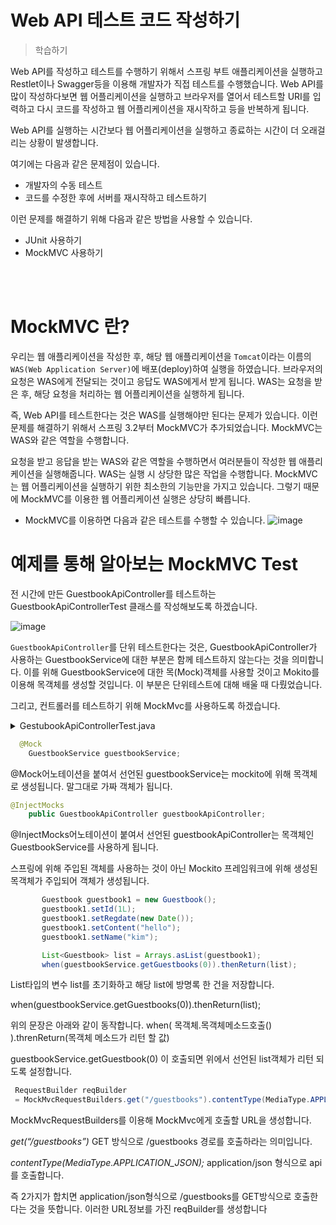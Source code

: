 Web API 테스트 코드 작성하기
==
> 학습하기

Web API를 작성하고 테스트를 수행하기 위해서 스프링 부트 애플리케이션을 실행하고 Restlet이나 Swagger등을 이용해 개발자가 직접 테스트를 수행했습니다.
Web API를 많이 작성하다보면 웹 어플리케이션을 실행하고 브라우저를 열어서 테스트할 URI를 입력하고 다시 코드를 작성하고 웹 어플리케이션을 재시작하고 등을 반복하게 됩니다.


Web API를 실행하는 시간보다 웹 어플리케이션을 실행하고 종료하는 시간이 더 오래걸리는 상황이 발생합니다.


여기에는 다음과 같은 문제점이 있습니다.

- 개발자의 수동 테스트
- 코드를 수정한 후에 서버를 재시작하고 테스트하기

 

이런 문제를 해결하기 위해 다음과 같은 방법을 사용할 수 있습니다.

- JUnit 사용하기
- MockMVC 사용하기

<br>
<br>

MockMVC 란?
==
우리는 웹 애플리케이션을 작성한 후, 해당 웹 애플리케이션을 `Tomcat`이라는 이름의 `WAS(Web Application Server)`에 배포(deploy)하여 실행을 하였습니다.
브라우저의 요청은 WAS에게 전달되는 것이고 응답도 WAS에게서 받게 됩니다.
WAS는 요청을 받은 후, 해당 요청을 처리하는 웹 어플리케이션을 실행하게 됩니다.


즉, Web API를 테스트한다는 것은 WAS를 실행해야만 된다는 문제가 있습니다.
이런 문제를 해결하기 위해서 스프링 3.2부터 MockMVC가 추가되었습니다.
MockMVC는 WAS와 같은 역할을 수행합니다.

요청을 받고 응답을 받는 WAS와 같은 역할을 수행하면서 여러분들이 작성한 웹 애플리케이션을 실행해줍니다.
WAS는 실행 시 상당한 많은 작업을 수행합니다.
MockMVC는 웹 어플리케이션을 실행하기 위한 최소한의 기능만을 가지고 있습니다.
그렇기 때문에 MockMVC를 이용한 웹 어플리케이션 실행은 상당히 빠릅니다.

- MockMVC를 이용하면 다음과 같은 테스트를 수행할 수 있습니다.
![image](https://cphinf.pstatic.net/mooc/20200305_148/1583391388280d6dWl_PNG/mceclip0.png)

예제를 통해 알아보는 MockMVC Test
==
전 시간에 만든 GuestbookApiController를 테스트하는
GuestbookApiControllerTest 클래스를 작성해보도록 하겠습니다.

![image](https://cphinf.pstatic.net/mooc/20200305_99/1583391419153fciVU_PNG/mceclip1.png)

`GuestbookApiController`를 단위 테스트한다는 것은, GuestbookApiController가 사용하는 GuestbookService에
대한 부분은 함께 테스트하지 않는다는 것을 의미합니다.
이를 위해 GuestbookService에 대한 목(Mock)객체를 사용할 것이고 Mokito를 이용해 목객체를 생성할 것입니다. 이 부분은 단위테스트에 대해 배울 때 다뤘었습니다.


그리고, 컨트롤러를 테스트하기 위해 MockMvc를 사용하도록 하겠습니다.

<details>
<summary>GestubookApiControllerTest.java</summary>
<div markdown="1">       

```java
package kr.or.connect.guestbook.controller;

import kr.or.connect.guestbook.config.ApplicationConfig;
import kr.or.connect.guestbook.config.WebMvcContextConfiguration;
import kr.or.connect.guestbook.dto.Guestbook;
import kr.or.connect.guestbook.service.GuestbookService;
import org.junit.Before;
import org.junit.Test;
import org.junit.runner.RunWith;
import org.mockito.InjectMocks;
import org.mockito.Mock;
import org.mockito.MockitoAnnotations;
import org.springframework.http.MediaType;
import org.springframework.test.context.ContextConfiguration;
import org.springframework.test.context.junit4.SpringJUnit4ClassRunner;
import org.springframework.test.context.web.WebAppConfiguration;
import org.springframework.test.web.servlet.MockMvc;
import org.springframework.test.web.servlet.RequestBuilder;
import org.springframework.test.web.servlet.request.MockMvcRequestBuilders;
import org.springframework.test.web.servlet.setup.MockMvcBuilders;

import java.util.Arrays;
import java.util.Date;
import java.util.List;

import static org.mockito.Mockito.verify;
import static org.mockito.Mockito.when;
import static org.springframework.test.web.servlet.result.MockMvcResultHandlers.print;
import static org.springframework.test.web.servlet.result.MockMvcResultMatchers.status;

@RunWith(SpringJUnit4ClassRunner.class)
@WebAppConfiguration
@ContextConfiguration(classes = {WebMvcContextConfiguration.class, ApplicationConfig.class })
public class GestubookApiControllerTest {
    @InjectMocks
    public GuestbookApiController guestbookApiController;

    @Mock
    GuestbookService guestbookService;

    private MockMvc mockMvc;

    @Before
    public void createController() {
        MockitoAnnotations.initMocks(this);
        mockMvc = MockMvcBuilders.standaloneSetup(guestbookApiController).build();
    }

    @Test
    public void getGuestbooks() throws Exception {
        Guestbook guestbook1 = new Guestbook();
        guestbook1.setId(1L);
        guestbook1.setRegdate(new Date());
        guestbook1.setContent("hello");
        guestbook1.setName("kim");

        List<Guestbook> list = Arrays.asList(guestbook1);
        when(guestbookService.getGuestbooks(0)).thenReturn(list);

        RequestBuilder reqBuilder = MockMvcRequestBuilders.get("/guestbooks").contentType(MediaType.APPLICATION_JSON);
        mockMvc.perform(reqBuilder).andExpect(status().isOk()).andDo(print());

        verify(guestbookService).getGuestbooks(0);
    }

    @Test
    public void deleteGuestbook() throws Exception {
        Long id = 1L;

        when(guestbookService.deleteGuestbook(id, "127.0.0.1")).thenReturn(1);

        RequestBuilder reqBuilder = MockMvcRequestBuilders.delete("/guestbooks/" + id).contentType(MediaType.APPLICATION_JSON);
        mockMvc.perform(reqBuilder).andExpect(status().isOk()).andDo(print());

        verify(guestbookService).deleteGuestbook(id, "127.0.0.1");
    }
}
```

</div>
</details>

```java
  @Mock
    GuestbookService guestbookService;
```
@Mock어노테이션을 붙여서 선언된 guestbookService는 mockito에 위해 목객체로 생성됩니다.
말그대로 가짜 객체가 됩니다.
  

```java
@InjectMocks
    public GuestbookApiController guestbookApiController;
```
@InjectMocks어노테이션이 붙여서 선언된 guestbookApiController는 목객체인 GuestbookService를 사용하게 됩니다.

스프링에 위해 주입된 객체를 사용하는 것이 아닌 Mockito 프레임워크에 위해 생성된 목객체가 주입되어 객체가 생성됩니다.
 
 ```java
        Guestbook guestbook1 = new Guestbook();
        guestbook1.setId(1L);
        guestbook1.setRegdate(new Date());
        guestbook1.setContent("hello");
        guestbook1.setName("kim");

        List<Guestbook> list = Arrays.asList(guestbook1);
        when(guestbookService.getGuestbooks(0)).thenReturn(list);
 ```
List<Guestbook>타입의 변수 list를 초기화하고 해당 list에 방명록 한 건을 저장합니다.


when(guestbookService.getGuestbooks(0)).thenReturn(list);


위의 문장은 아래와 같이 동작합니다.
when( 목객체.목객체메소드호출() ).threnReturn(목객체 메소드가 리턴 할 값)


guestbookService.getGuestbook(0) 이 호출되면 위에서 선언된 list객체가 리턴 되도록 설정합니다.

```java
 RequestBuilder reqBuilder
 = MockMvcRequestBuilders.get("/guestbooks").contentType(MediaType.APPLICATION_JSON);
```
MockMvcRequestBuilders를 이용해 MockMvc에게 호출할 URL을 생성합니다.


*get(“/guestbooks”)*
GET 방식으로 /guestbooks 경로를 호출하라는 의미입니다.


*contentType(MediaType.APPLICATION_JSON);*
application/json 형식으로 api를 호출합니다.


즉 2가지가 합치면 application/json형식으로 /guestbooks를 GET방식으로 호출한다는 것을 뜻합니다. 이러한 URL정보를 가진 reqBuilder를 생성합니다
